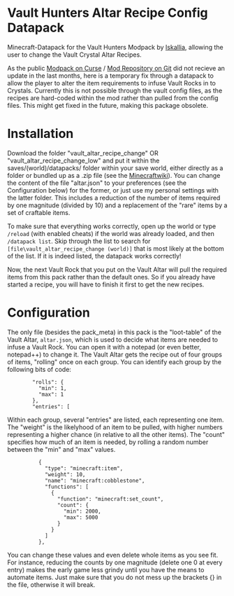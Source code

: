 # Vault Hunters Altar Recipe Config Datapack
Minecraft-Datapack for the Vault Hunters Modpack by [Iskallia](https://github.com/Iskallia), allowing the user to change the Vault Crystal Altar Recipes.

As the public [Modpack on Curse](https://www.curseforge.com/minecraft/modpacks/vault-hunters-official-modpack) / [Mod Repository on Git](https://github.com/Iskallia/Vault-public) did not recieve an update in the last months, here is a temporary fix through a datapack to allow the player to alter the item requirements to infuse Vault Rocks in to Crystals. Currently this is not possible through the vault config files, as the recipes are hard-coded within the mod rather than pulled from the config files. This might get fixed in the future, making this package obsolete.

# Installation
Download the folder "vault_altar_recipe_change" OR "vault_altar_recipe_change_low" and put it within the saves/(world)/datapacks/ folder within your save world, either directly as a folder or bundled up as a .zip file (see the [Minecraftwiki](https://minecraft.fandom.com/wiki/Data_Pack)). You can change the content of the file "altar.json" to your preferences (see the Configuration below) for the former, or just use my personal settings with the latter folder. This includes a reduction of the number of items required by one magnitude (divided by 10) and a replacement of the "rare" items by a set of craftable items.

To make sure that everything works correctly, open up the world or type `/reload` (with enabled cheats) if the world was already loaded, and then `/datapack list`. Skip through the list to search for `[file\vault_altar_recipe_change (world)]` that is most likely at the bottom of the list. If it is indeed listed, the datapack works correctly!

Now, the next Vault Rock that you put on the Vault Altar will pull the required items from this pack rather than the default ones. So if you already have started a recipe, you will have to finish it first to get the new recipes.

# Configuration
The only file (besides the pack_meta) in this pack is the "loot-table" of the Vault Altar, `altar.json`, which is used to decide what items are needed to infuse a Vault Rock. You can open it with a notepad (or even better, notepad++) to change it. 
The Vault Altar gets the recipe out of four groups of items, "rolling" once on each group. You can identify each group by the following bits of code:
```
        "rolls": {
          "min": 1,
          "max": 1
        },
        "entries": [
```
Within each group, several "entries" are listed, each representing one item. The "weight" is the likelyhood of an item to be pulled, with higher numbers representing a higher chance (in relative to all the other items). The "count" specifies how much of an item is needed, by rolling a random number between the "min" and "max" values.
```
          {
            "type": "minecraft:item",
            "weight": 10,
            "name": "minecraft:cobblestone",
            "functions": [
              {
                "function": "minecraft:set_count",
                "count": {
                  "min": 2000,
                  "max": 5000
                }
              }
            ]
          },
```
You can change these values and even delete whole items as you see fit. For instance, reducing the counts by one magnitude (delete one 0 at every entry) makes the early game less grindy until you have the means to automate items. Just make sure that you do not mess up the brackets {} in the file, otherwise it will break.
